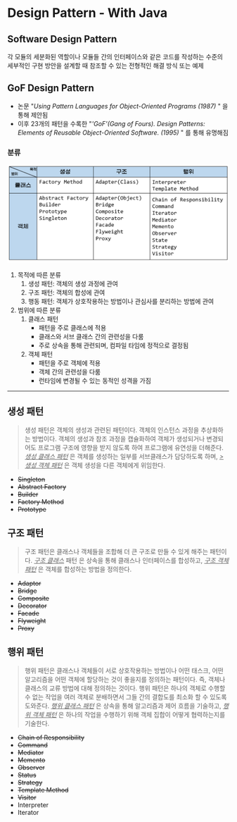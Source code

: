 # Design Pattern - With Java

## Software Design Pattern
각 모듈의 세분화된 역할이나 모듈들 간의 인터페이스와 같은 코드를 작성하는 수준의 세부적인 구현 방안을
설계할 때 참조할 수 있는 전형적인 해결 방식 또는 예제

## GoF Design Pattern
* 논문 "_Using Pattern Languages for Object-Oriented Programs (1987)_ "  을 통해 제안됨
* 이후 23개의 패턴을 수록한 "_'GoF'(Gang of Fours). Design Patterns: Elements of Reusable Object-Oriented Software. (1995)_ " 를 통해 유명해짐

### 분류
![gof table](./gof.png)
1. 목적에 따른 분류
   1. 생성 패턴: 객체의 생성 과정에 관여
   2. 구조 패턴: 객체의 합성에 관여
   3. 행동 패턴: 객체가 상호작용하는 방법이나 관심사를 분리하는 방법에 관여
2. 범위에 따른 분류
   1. 클래스 패턴
      * 패턴을 주로 클래스에 적용
      * 클래스와 서브 클래스 간의 관련성을 다룸
      * 주로 상속을 통해 관련되며, 컴파일 타임에 정적으로 결정됨
   2. 객체 패턴
      * 패턴을 주로 객체에 적용
      * 객체 간의 관련성을 다룸
      * 런타임에 변경될 수 있는 동적인 성격을 가짐
---
## 생성 패턴
> 생성 패턴은 객체의 생성과 관련된 패턴이다. 객체의 인스턴스 과정을 추상화하는 방법이다. 
> 객체의 생성과 참조 과정을 캡슐화하여 객체가 생성되거나 변경되어도 프로그램 구조에 영향을
> 받지 않도록 하여 프로그램에 유연성을 더해준다. <u>*생성 클래스 패턴*</u> 은 객체를 생성하는 일부를 서브클래스가 담당하도록 하며,
> <u>*>생성 객체 패턴*</u> 은 객체 생성을 다른 객체에게 위임한다.

* ~~Singleton~~
* ~~Abstract Factory~~
* ~~Builder~~
* ~~Factory Method~~
* ~~Prototype~~


## 구조 패턴
> 구조 패턴은 클래스나 객체들을 조합해 더 큰 구조로 만들 수 있게 해주는 패턴이다.
> <u>*구조 클래스*</u> 패턴 은 상속을 통해 클래스나 인터페이스를 합성하고,
> <u>*구조 객체 패턴*</u> 은 객체를 합성하는 방법을 정의한다.

* ~~Adaptor~~
* ~~Bridge~~
* ~~Composite~~
* ~~Decorator~~
* ~~Facade~~
* ~~Flyweight~~
* ~~Proxy~~

## 행위 패턴
> 행위 패턴은 클래스나 객체들이 서로 상호작용하는 방법이나 어떤 태스크, 어떤 알고리즘을 어떤 객체에 할당하는 것이 좋을지를
> 정의하는 패턴이다. 즉, 객체나 클래스의 교류 방법에 대해 정의하는 것이다. 행위 패턴은 하나의 객체로 수행할 수 없는 작업을
> 여러 객체로 분배하면서 그들 간의 결합도를 최소화 할 수 있도록 도와준다. <u>*행위 클래스 패턴*</u> 은 상속을 통해 
> 알고리즘과 제어 흐름을 기술하고, <u>*행위 객체 패턴*</u> 은 하나의 작업을 수행하기 위해 객체 집합이 어떻게 협력하는지를
> 기술한다.

* ~~Chain of Responsibility~~
* ~~Command~~
* ~~Mediator~~
* ~~Memento~~
* ~~Observer~~
* ~~Status~~
* ~~Strategy~~
* ~~Template Method~~
* ~~Visitor~~
* Interpreter
* Iterator